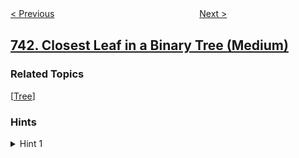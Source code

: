 <!--|This file generated by command(leetcode description); DO NOT EDIT.    |-->
<!--+----------------------------------------------------------------------+-->
<!--|@author    openset <openset.wang@gmail.com>                           |-->
<!--|@link      https://github.com/openset                                 |-->
<!--|@home      https://github.com/tonymontaro/leetcode-hints                        |-->
<!--+----------------------------------------------------------------------+-->

[< Previous](https://github.com/tonymontaro/leetcode-hints/tree/master/problems/cherry-pickup "Cherry Pickup")
　　　　　　　　　　　　　　　　
[Next >](https://github.com/tonymontaro/leetcode-hints/tree/master/problems/network-delay-time "Network Delay Time")

## [742. Closest Leaf in a Binary Tree (Medium)](https://leetcode.com/problems/closest-leaf-in-a-binary-tree "二叉树最近的叶节点")



### Related Topics
  [[Tree](https://github.com/tonymontaro/leetcode-hints/tree/master/tag/tree/README.md)]

### Hints
<details>
<summary>Hint 1</summary>
Convert the tree to a general graph, and do a breadth-first search.  Alternatively, find the closest leaf for every node on the path from root to target.
</details>
